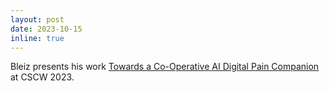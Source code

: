 ```yaml
---
layout: post
date: 2023-10-15
inline: true
---
```


Bleiz presents his work [Towards a Co-Operative AI Digital Pain Companion](https://uco.repository.guildhe.ac.uk/id/eprint/199/1/Sound\%20of\%20Care.pdf) at CSCW 2023.